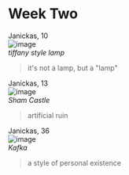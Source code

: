 # Week Two
Janickas, 10  
![image](https://github.com/UICIDEAS/idea-322-responses-janickite/assets/155846772/365d4348-179e-4b8e-a061-898b2dd60bad)  
*tiffany style lamp*  
> it's not a lamp, but a "lamp"

Janickas, 13   
![image](https://github.com/UICIDEAS/idea-322-responses-janickite/assets/155846772/7f106b32-1d06-438d-b156-fc5b323fda8a)  
*Sham Castle*   
> artificial ruin

Janickas, 36  
![image](https://github.com/UICIDEAS/idea-322-responses-janickite/assets/155846772/e5fd1a6e-640d-4845-b631-75f67b820398)  
*Kafka*  
> a style of personal existence 




